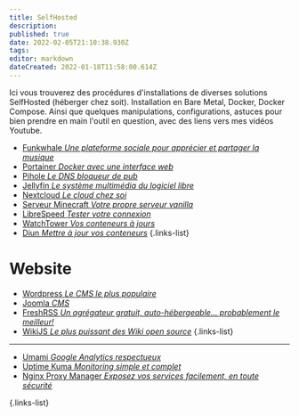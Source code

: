 ```yaml
---
title: SelfHosted
description: 
published: true
date: 2022-02-05T21:10:38.930Z
tags: 
editor: markdown
dateCreated: 2022-01-18T11:58:00.614Z
---
```


Ici vous trouverez des procédures d'installations de diverses solutions SelfHosted (héberger chez soit). Installation en Bare Metal, Docker, Docker Compose. Ainsi que quelques manipulations, configurations, astuces pour bien prendre en main l'outil en question, avec des liens vers mes vidéos Youtube.

- [Funkwhale *Une plateforme sociale pour apprécier et partager la musique*](/SelfHosted/Funkwhale)
- [Portainer *Docker avec une interface web*](/SelfHosted/Portainer)
- [Pihole *Le DNS bloqueur de pub*](/SelfHosted/Pihole)
- [Jellyfin *Le système multimédia du logiciel libre*](/SelfHosted/Jellyfin)
- [Nextcloud *Le cloud chez soi*](/SelfHosted/Nextcloud)
- [Serveur Minecraft *Votre propre serveur vanilla*](/SelfHosted/Serveur-Minecraft)
- [LibreSpeed *Tester votre connexion*](/SelfHosted/LibreSpeed)
- [WatchTower *Vos conteneurs à jours*](/SelfHosted/WatchTower)
- [Diun *Mettre à jour vos conteneurs*](/SelfHosted/diun)
{.links-list}

# Website
- [Wordpress *Le CMS le plus populaire*](/SelfHosted/Wordpress)
- [Joomla *CMS*](/SelfHosted/Joomla)
- [FreshRSS *Un agrégateur gratuit, auto-hébergeable... probablement le meilleur!*](/SelfHosted/FreshRSS)
- [WikiJS *Le plus puissant des Wiki open source*](/SelfHosted/WikiJS)
{.links-list}
---
- [Umami *Google Analytics respectueux*](/SelfHosted/umami)
- [Uptime Kuma *Monitoring simple et complet*](/SelfHosted/Uptime-Kuma)
- [Nginx Proxy Manager *Exposez vos services facilement, en toute sécurité*](/SelfHosted/Nginx-Proxy-Manager)

{.links-list}
